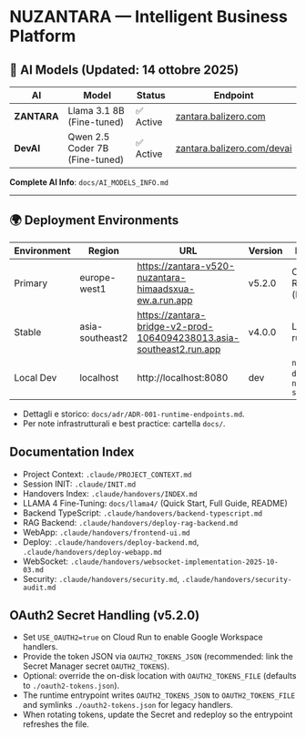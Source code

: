 # NUZANTARA — Intelligent Business Platform

## 🤖 AI Models (Updated: 14 ottobre 2025)

| AI | Model | Status | Endpoint |
|----|-------|--------|----------|
| **ZANTARA** | Llama 3.1 8B (Fine-tuned) | ✅ Active | [zantara.balizero.com](https://zantara.balizero.com/) |
| **DevAI** | Qwen 2.5 Coder 7B (Fine-tuned) | ✅ Active | [zantara.balizero.com/devai](https://zantara.balizero.com/devai/) |

**Complete AI Info**: `docs/AI_MODELS_INFO.md`

---

## 🌍 Deployment Environments

| Environment   | Region          | URL                                                                                     | Version | Notes |
|---------------|-----------------|------------------------------------------------------------------------------------------|---------|-------|
| Primary       | europe-west1    | https://zantara-v520-nuzantara-himaadsxua-ew.a.run.app | v5.2.0  | Cloud Run (latest) |
| Stable        | asia-southeast2 | https://zantara-bridge-v2-prod-1064094238013.asia-southeast2.run.app                    | v4.0.0  | LTS runtime |
| Local Dev     | localhost       | http://localhost:8080                                                                    | dev     | `npm run dev` / `npm start` |

- Dettagli e storico: `docs/adr/ADR-001-runtime-endpoints.md`.
- Per note infrastrutturali e best practice: cartella `docs/`.

## Documentation Index
- Project Context: `.claude/PROJECT_CONTEXT.md`
- Session INIT: `.claude/INIT.md`
- Handovers Index: `.claude/handovers/INDEX.md`
- LLAMA 4 Fine-Tuning: `docs/llama4/` (Quick Start, Full Guide, README)
- Backend TypeScript: `.claude/handovers/backend-typescript.md`
- RAG Backend: `.claude/handovers/deploy-rag-backend.md`
- WebApp: `.claude/handovers/frontend-ui.md`
- Deploy: `.claude/handovers/deploy-backend.md`, `.claude/handovers/deploy-webapp.md`
- WebSocket: `.claude/handovers/websocket-implementation-2025-10-03.md`
- Security: `.claude/handovers/security.md`, `.claude/handovers/security-audit.md`


## OAuth2 Secret Handling (v5.2.0)
- Set `USE_OAUTH2=true` on Cloud Run to enable Google Workspace handlers.
- Provide the token JSON via `OAUTH2_TOKENS_JSON` (recommended: link the Secret Manager secret `OAUTH2_TOKENS`).
- Optional: override the on-disk location with `OAUTH2_TOKENS_FILE` (defaults to `./oauth2-tokens.json`).
- The runtime entrypoint writes `OAUTH2_TOKENS_JSON` to `OAUTH2_TOKENS_FILE` and symlinks `./oauth2-tokens.json` for legacy handlers.
- When rotating tokens, update the Secret and redeploy so the entrypoint refreshes the file.

